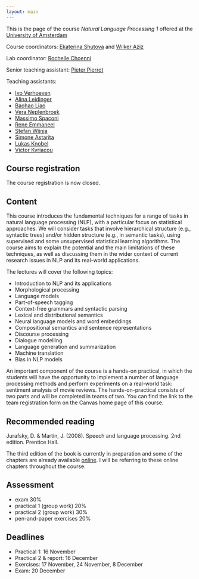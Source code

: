 ```yaml
---
layout: main
---
```


This is the page of the course *Natural Language Processing 1* offered at the [University of Amsterdam](http://www.uva.nl/)

Course coordinators: [Ekaterina Shutova](https://www.shutova.org/) and [Wilker Aziz](https://wilkeraziz.github.io/)

Lab coordinator: [Rochelle Choenni](mailto:r.m.v.k.choenni@uva.nl )

Senior teaching assistant: [Pieter Pierrot](mailto:p.j.pierrot@uva.nl)

Teaching assistants:
- [Ivo Verhoeven](mailto:ivo.onno.verhoeven@gmail.com)
- [Alina Leidinger](mailto:a.j.leidinger@uva.nl)
- [Baohao Liao](mailto:b.liao@uva.nl)
- [Vera Neplenbroek](mailto:veraneplenbroek@icloud.com)
- [Massimo Spaconi](mailto:massimo.spaconi@gmail.com)
- [Rene Emmaneel](mailto:rene.emmaneel@student.uva.nl)
- [Stefan Wijnja](mailto:s.wijnja@me.com)
- [Simone Astarita](mailto:simone.astarita@student.uva.nl)
- [Lukas Knobel](mailto:lukas.knobel@student.uva.nl)
- [Victor Kyriacou](mailto:victor.kyriacou@student.uva.nl)



## Course registration

The course registration is now closed.

## Content

This course introduces the fundamental techniques for a range of tasks in natural language processing (NLP), with a particular focus on statistical approaches. We will consider tasks that involve hierarchical structure (e.g., syntactic trees) and/or hidden structure (e.g., in semantic tasks), using supervised and some unsupervised statistical learning algorithms. The course aims to explain the potential and the main limitations of these techniques, as well as discussing them in the wider context of current research issues in NLP and its real-world applications. 

The lectures will cover the following topics:

- Introduction to NLP and its applications
- Morphological processing
- Language models
- Part-of-speech tagging
- Context-free grammars and syntactic parsing 
- Lexical and distributional semantics
- Neural language models and word embeddings 
- Compositional semantics and sentence representations 
- Discourse processing 
- Dialogue modelling 
- Language generation and summarization
- Machine translation
- Bias in NLP models


An important component of the course is a hands-on practical, in which the students will have the opportunity to implement a number of language processing methods and perform experiments on a real-world task: sentiment analysis of movie reviews. The hands-on-practical consists of two parts and will be completed in teams of two. You can find the link to the team registration form on the Canvas home page of this course.

## Recommended reading

Jurafsky, D. & Martin, J. (2008). Speech and language processing. 2nd edition. Prentice Hall.

The third edition of the book is currently in preparation and some of the chapters are already available [online](https://web.stanford.edu/~jurafsky/slp3/). I will be referring to these online chapters throughout the course.

## Assessment 

- exam 30%
- practical 1 (group work) 20%
- practical 2 (group work) 30%
- pen-and-paper exercises 20%

## Deadlines

- Practical 1: 16 November
- Practical 2 & report: 16 December
- Exercises: 17 November, 24 November, 8 December 
- Exam: 20 December

